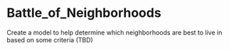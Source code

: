 # Battle_of_Neighborhoods
Create a model to help determine which neighborhoods are best to live in based on some criteria (TBD)
